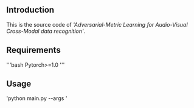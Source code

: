 ## Introduction
  This is the source code of *'Adversarial-Metric Learning for Audio-Visual Cross-Modal data recognition'*.
## Requirements
'''bash
  Pytorch>=1.0
'''
## Usage
  'python main.py --args '
